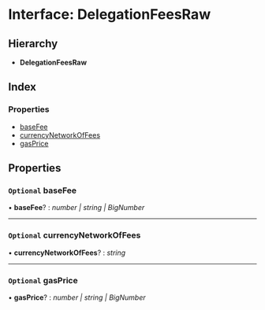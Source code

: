 # Interface: DelegationFeesRaw

## Hierarchy

- **DelegationFeesRaw**

## Index

### Properties

- [baseFee](_typings_.delegationfeesraw.md#optional-basefee)
- [currencyNetworkOfFees](_typings_.delegationfeesraw.md#optional-currencynetworkoffees)
- [gasPrice](_typings_.delegationfeesraw.md#optional-gasprice)

## Properties

### `Optional` baseFee

• **baseFee**? : _number | string | BigNumber_

---

### `Optional` currencyNetworkOfFees

• **currencyNetworkOfFees**? : _string_

---

### `Optional` gasPrice

• **gasPrice**? : _number | string | BigNumber_
